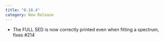```yaml
---
title: "0.18.4"
category: New Release
---
```

- The FULL SED is now correctly printed even when fitting a spectrum, fixes #214
